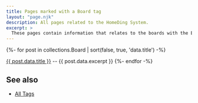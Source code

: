 ```yaml
---
title: Pages marked with a Board tag
layout: "page.njk"
description: All pages related to the HomeDing System.
excerpt: >
  These pages contain information that relates to the boards with the ESP8266 or ESP32 processor.
---
```


{%- for post in collections.Board | sort(false, true, 'data.title')  -%}
<p><a href="{{ post.url | url }}">{{ post.data.title }}</a> -- {{ post.data.excerpt }}
{%- endfor -%}

<h2> See also</h2>

<ul>
  <li><a href="/tag/index.htm">All Tags</a></li>
</ul>
